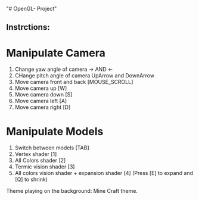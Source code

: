 "# OpenGL- Project" 

## Instrctions:
# Manipulate Camera
1. Change yaw angle of camera -> AND <-
2. CHange pitch angle of camera UpArrow and DownArrow
3. Move camera front and back [MOUSE_SCROLL]
4. Move camera up [W]
5. Move camera down [S]
6. Move camera left [A]
7. Move camera right [D]

# Manipulate Models
1. Switch between models [TAB]
2. Vertex shader [1]
3. All Colors shader [2]
4. Termic vision shader [3]
5. All colors vision shader + expansion shader [4] (Press [E] to expand and [Q] to shrink)

Theme playing on the background: Mine Craft theme.
